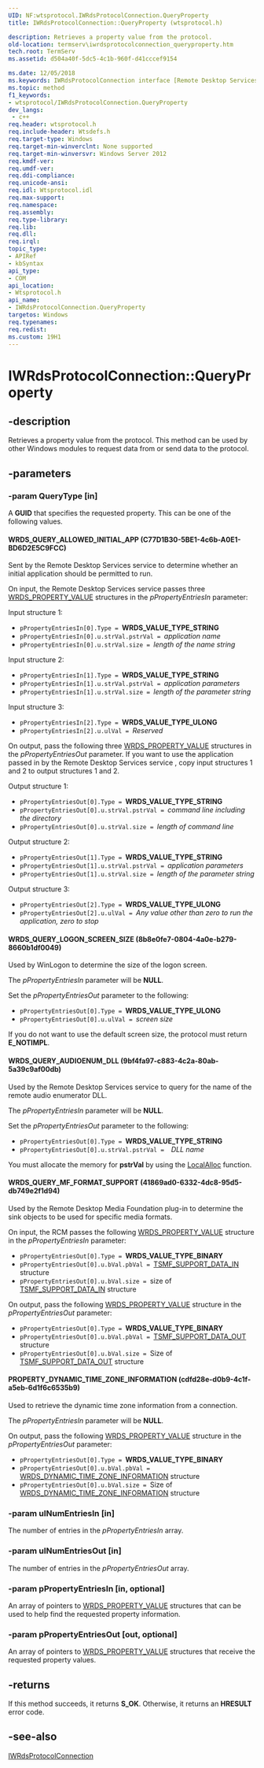 ```yaml
---
UID: NF:wtsprotocol.IWRdsProtocolConnection.QueryProperty
title: IWRdsProtocolConnection::QueryProperty (wtsprotocol.h)

description: Retrieves a property value from the protocol.
old-location: termserv\iwrdsprotocolconnection_queryproperty.htm
tech.root: TermServ
ms.assetid: d504a40f-5dc5-4c1b-960f-d41cccef9154

ms.date: 12/05/2018
ms.keywords: IWRdsProtocolConnection interface [Remote Desktop Services],QueryProperty method, IWRdsProtocolConnection.QueryProperty, IWRdsProtocolConnection::QueryProperty, PROPERTY_DYNAMIC_TIME_ZONE_INFORMATION, QueryProperty, QueryProperty method [Remote Desktop Services], QueryProperty method [Remote Desktop Services],IWRdsProtocolConnection interface, WRDS_QUERY_ALLOWED_INITIAL_APP, WRDS_QUERY_AUDIOENUM_DLL, WRDS_QUERY_LOGON_SCREEN_SIZE, WRDS_QUERY_MF_FORMAT_SUPPORT, termserv.iwrdsprotocolconnection_queryproperty, wtsprotocol/IWRdsProtocolConnection::QueryProperty
ms.topic: method
f1_keywords:
- wtsprotocol/IWRdsProtocolConnection.QueryProperty
dev_langs:
 - c++
req.header: wtsprotocol.h
req.include-header: Wtsdefs.h
req.target-type: Windows
req.target-min-winverclnt: None supported
req.target-min-winversvr: Windows Server 2012
req.kmdf-ver: 
req.umdf-ver: 
req.ddi-compliance: 
req.unicode-ansi: 
req.idl: Wtsprotocol.idl
req.max-support: 
req.namespace: 
req.assembly: 
req.type-library: 
req.lib: 
req.dll: 
req.irql: 
topic_type:
- APIRef
- kbSyntax
api_type:
- COM
api_location:
- Wtsprotocol.h
api_name:
- IWRdsProtocolConnection.QueryProperty
targetos: Windows
req.typenames: 
req.redist: 
ms.custom: 19H1
---
```


# IWRdsProtocolConnection::QueryProperty


## -description


Retrieves a property value from the protocol. This method can be used by other Windows modules to request data from or send data to the protocol.


## -parameters




### -param QueryType [in]

A <b>GUID</b> that specifies the requested property. This can be one of the following values.



#### WRDS_QUERY_ALLOWED_INITIAL_APP (C77D1B30-5BE1-4c6b-A0E1-BD6D2E5C9FCC)

Sent by the Remote Desktop Services service to determine  whether an initial application should be permitted to run.

On input, the Remote Desktop Services service passes three <a href="https://docs.microsoft.com/windows/desktop/api/wtsdefs/ns-wtsdefs-wts_property_value">WRDS_PROPERTY_VALUE</a> structures in the <i>pPropertyEntriesIn</i> parameter:

Input structure 1:

<ul>
<li><code>pPropertyEntriesIn[0].Type = </code><b>WRDS_VALUE_TYPE_STRING</b></li>
<li><code>pPropertyEntriesIn[0].u.strVal.pstrVal = </code><i>application name</i></li>
<li><code>pPropertyEntriesIn[0].u.strVal.size = </code><i>length of the name string</i></li>
</ul>
Input structure 2:

<ul>
<li><code>pPropertyEntriesIn[1].Type = </code><b>WRDS_VALUE_TYPE_STRING</b></li>
<li><code>pPropertyEntriesIn[1].u.strVal.pstrVal = </code><i>application parameters</i></li>
<li><code>pPropertyEntriesIn[1].u.strVal.size = </code><i>length of the parameter string</i></li>
</ul>
Input structure 3:

<ul>
<li><code>pPropertyEntriesIn[2].Type = </code><b>WRDS_VALUE_TYPE_ULONG</b></li>
<li><code>pPropertyEntriesIn[2].u.ulVal = </code><i>Reserved</i></li>
</ul>
On output, pass the following three <a href="https://docs.microsoft.com/windows/desktop/api/wtsdefs/ns-wtsdefs-wts_property_value">WRDS_PROPERTY_VALUE</a> structures in the <i>pPropertyEntriesOut</i> parameter. If you want to use the application passed in by the Remote Desktop Services service , copy input structures 1 and 2 to output structures 1 and 2.

Output structure 1:

<ul>
<li><code>pPropertyEntriesOut[0].Type = </code><b>WRDS_VALUE_TYPE_STRING</b></li>
<li><code>pPropertyEntriesOut[0].u.strVal.pstrVal = </code><i>command line including the directory</i></li>
<li><code>pPropertyEntriesOut[0].u.strVal.size = </code><i>length of command line</i></li>
</ul>
Output structure 2:

<ul>
<li><code>pPropertyEntriesOut[1].Type = </code><b>WRDS_VALUE_TYPE_STRING</b></li>
<li><code>pPropertyEntriesOut[1].u.strVal.pstrVal = </code><i>application parameters</i></li>
<li><code>pPropertyEntriesOut[1].u.strVal.size = </code><i>length of the parameter string</i></li>
</ul>
Output structure 3:

<ul>
<li><code>pPropertyEntriesOut[2].Type = </code><b>WRDS_VALUE_TYPE_ULONG</b></li>
<li><code>pPropertyEntriesOut[2].u.ulVal = </code><i>Any value other than zero to run the application, zero to stop</i></li>
</ul>


#### WRDS_QUERY_LOGON_SCREEN_SIZE (8b8e0fe7-0804-4a0e-b279-8660b1df0049)

Used by WinLogon to determine the size of the logon screen.

The <i>pPropertyEntriesIn</i> parameter will be <b>NULL</b>.

Set the <i>pPropertyEntriesOut</i> parameter to the following:

<ul>
<li><code>pPropertyEntriesOut[0].Type = </code><b>WRDS_VALUE_TYPE_ULONG</b></li>
<li><code>pPropertyEntriesOut[0].u.ulVal = </code><i>screen size</i></li>
</ul>
If you do not want to use the default screen size, the protocol must return <b>E_NOTIMPL</b>.



#### WRDS_QUERY_AUDIOENUM_DLL (9bf4fa97-c883-4c2a-80ab-5a39c9af00db)

Used by the Remote Desktop Services service to query for the name of the remote audio enumerator DLL.

The <i>pPropertyEntriesIn</i> parameter will be <b>NULL</b>.

Set the <i>pPropertyEntriesOut</i> parameter to the following:

<ul>
<li><code>pPropertyEntriesOut[0].Type = </code><b>WRDS_VALUE_TYPE_STRING</b></li>
<li><code>pPropertyEntriesOut[0].u.strVal.pstrVal =  </code><i>DLL name</i></li>
</ul>
You must allocate the memory for <b>pstrVal</b> by using the <a href="https://docs.microsoft.com/windows/desktop/api/winbase/nf-winbase-localalloc">LocalAlloc</a> function.



#### WRDS_QUERY_MF_FORMAT_SUPPORT (41869ad0-6332-4dc8-95d5-db749e2f1d94)

Used by the Remote Desktop Media Foundation plug-in to determine the sink objects to be used for specific media formats.

On input, the RCM passes the following  <a href="https://docs.microsoft.com/windows/desktop/api/wtsdefs/ns-wtsdefs-wts_property_value">WRDS_PROPERTY_VALUE</a> structure in the <i>pPropertyEntriesIn</i> parameter:

<ul>
<li><code>pPropertyEntriesOut[0].Type = </code><b>WRDS_VALUE_TYPE_BINARY</b></li>
<li><code>pPropertyEntriesOut[0].u.bVal.pbVal = </code><a href="https://docs.microsoft.com/windows/desktop/TermServ/tsmf-support-data-in">TSMF_SUPPORT_DATA_IN</a> structure</li>
<li><code>pPropertyEntriesOut[0].u.bVal.size = </code>size of <a href="https://docs.microsoft.com/windows/desktop/TermServ/tsmf-support-data-in">TSMF_SUPPORT_DATA_IN</a> structure</li>
</ul>
On output, pass the following <a href="https://docs.microsoft.com/windows/desktop/api/wtsdefs/ns-wtsdefs-wts_property_value">WRDS_PROPERTY_VALUE</a> structure in the <i>pPropertyEntriesOut</i> parameter:

<ul>
<li><code>pPropertyEntriesOut[0].Type = </code><b>WRDS_VALUE_TYPE_BINARY</b></li>
<li><code>pPropertyEntriesOut[0].u.bVal.pbVal = </code><a href="https://docs.microsoft.com/windows/desktop/TermServ/tsmf-support-data-out">TSMF_SUPPORT_DATA_OUT</a> structure</li>
<li><code>pPropertyEntriesOut[0].u.bVal.size = </code>Size of <a href="https://docs.microsoft.com/windows/desktop/TermServ/tsmf-support-data-out">TSMF_SUPPORT_DATA_OUT</a> structure</li>
</ul>


#### PROPERTY_DYNAMIC_TIME_ZONE_INFORMATION (cdfd28e-d0b9-4c1f-a5eb-6d1f6c6535b9)

Used to retrieve the dynamic time zone information from a connection.

The <i>pPropertyEntriesIn</i> parameter will be <b>NULL</b>.

On output, pass the following <a href="https://docs.microsoft.com/windows/desktop/api/wtsdefs/ns-wtsdefs-wts_property_value">WRDS_PROPERTY_VALUE</a> structure in the <i>pPropertyEntriesOut</i> parameter:

<ul>
<li><code>pPropertyEntriesOut[0].Type = </code><b>WRDS_VALUE_TYPE_BINARY</b></li>
<li><code>pPropertyEntriesOut[0].u.bVal.pbVal = </code><a href="https://docs.microsoft.com/windows/desktop/api/wtsdefs/ns-wtsdefs-wrds_dynamic_time_zone_information">WRDS_DYNAMIC_TIME_ZONE_INFORMATION</a> structure</li>
<li><code>pPropertyEntriesOut[0].u.bVal.size = </code>Size of <a href="https://docs.microsoft.com/windows/desktop/api/wtsdefs/ns-wtsdefs-wrds_dynamic_time_zone_information">WRDS_DYNAMIC_TIME_ZONE_INFORMATION</a> structure</li>
</ul>

### -param ulNumEntriesIn [in]

The number of entries in the <i>pPropertyEntriesIn</i> array.


### -param ulNumEntriesOut [in]

The number of entries in the <i>pPropertyEntriesOut</i> array.


### -param pPropertyEntriesIn [in, optional]

An array of pointers to <a href="https://docs.microsoft.com/windows/desktop/api/wtsdefs/ns-wtsdefs-wts_property_value">WRDS_PROPERTY_VALUE</a> structures that can be used to help find the requested property information.


### -param pPropertyEntriesOut [out, optional]

An array of pointers to <a href="https://docs.microsoft.com/windows/desktop/api/wtsdefs/ns-wtsdefs-wts_property_value">WRDS_PROPERTY_VALUE</a> structures that receive the requested property values.


## -returns



If this method succeeds, it returns <b xmlns:loc="http://microsoft.com/wdcml/l10n">S_OK</b>. Otherwise, it returns an <b xmlns:loc="http://microsoft.com/wdcml/l10n">HRESULT</b> error code.




## -see-also




<a href="https://docs.microsoft.com/windows/desktop/api/wtsprotocol/nn-wtsprotocol-iwrdsprotocolconnection">IWRdsProtocolConnection</a>
 

 


